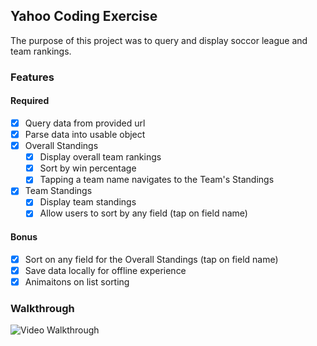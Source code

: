 ## Yahoo Coding Exercise

The purpose of this project was to query and display soccor league and team rankings.

### Features

#### Required

- [X] Query data from provided url
- [X] Parse data into usable object
- [X] Overall Standings
  - [X] Display overall team rankings
  - [X] Sort by win percentage
  - [X] Tapping a team name navigates to the Team's Standings
 - [X] Team Standings
   - [X] Display team standings
   - [X] Allow users to sort by any field (tap on field name)

#### Bonus

- [X] Sort on any field for the Overall Standings (tap on field name)
- [X] Save data locally for offline experience
- [X] Animaitons on list sorting

### Walkthrough

![Video Walkthrough](https://imgur.com/a/G7EHmsf)

